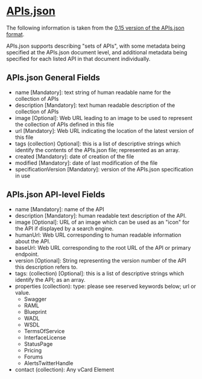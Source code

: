# [APIs.json](http://apisjson.org/)

The following information is taken from the [0.15 version of the APIs.json format](http://apisjson.org/format/apisjson_0.15.txt).

APIs.json supports describing "sets of APIs", with some metadata being specified at the APIs.json document level, and additional metadata being specified for each listed API in that document individually.

## APIs.json General Fields

* name [Mandatory]: text string of human readable name for the collection of APIs
* description [Mandatory]: text human readable description of the collection of APIs
* image [Optional]: Web URL leading to an image to be used to represent the collection of APIs defined in this file
* url [Mandatory]: Web URL indicating the location of the latest version of this file
* tags (collection) Optional]: this is a list of descriptive strings which identify the contents of the APIs.json file; represented as an array. 
* created [Mandatory]: date of creation of the file
* modified [Mandatory]: date of last modification of the file
* specificationVersion [Mandatory]: version of the APIs.json specification in use

## APIs.json API-level Fields

* name [Mandatory]: name of the API
* description [Mandatory]: human readable text description of the API.
* image [Optional]: URL of an image which can be used as an "icon" for the API if displayed by a search engine.
* humanUrl: Web URL corresponding to human readable information about the API. 
* baseUrl: Web URL corresponding to the root URL of the API or primary endpoint.
* version [Optional]: String representing the version number of the API this description refers to. 
* tags: (collection) [Optional]: this is a list of descriptive strings which identify the API; as an array. 
* properties (collection): type: please see reserved keywords below; url or value.
  * Swagger
  * RAML
  * Blueprint
  * WADL
  * WSDL
  * TermsOfService
  * InterfaceLicense
  * StatusPage
  * Pricing
  * Forums
  * AlertsTwitterHandle
* contact (collection): Any vCard Element
